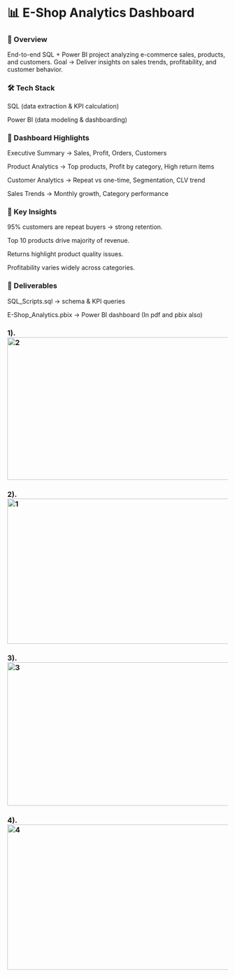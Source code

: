 # 📊 E-Shop Analytics Dashboard
### 🚀 Overview

End-to-end SQL + Power BI project analyzing e-commerce sales, products, and customers.
Goal → Deliver insights on sales trends, profitability, and customer behavior.

### 🛠 Tech Stack

SQL (data extraction & KPI calculation)

Power BI (data modeling & dashboarding)

### 📑 Dashboard Highlights

Executive Summary → Sales, Profit, Orders, Customers

Product Analytics → Top products, Profit by category, High return items

Customer Analytics → Repeat vs one-time, Segmentation, CLV trend

Sales Trends → Monthly growth, Category performance

### 🔑 Key Insights

95% customers are repeat buyers → strong retention.

Top 10 products drive majority of revenue.

Returns highlight product quality issues.

Profitability varies widely across categories.

### 📂 Deliverables

SQL_Scripts.sql → schema & KPI queries

E-Shop_Analytics.pbix → Power BI dashboard (In pdf and pbix also)
### 1). <img width="581" height="326" alt="2" src="https://github.com/user-attachments/assets/7c47ee12-88ca-45e6-9399-d9f0b62e37ee" />

### 2). <img width="584" height="332" alt="1" src="https://github.com/user-attachments/assets/fce0981f-65de-4fa8-9ccf-ea97c0497a55" />

### 3). <img width="584" height="328" alt="3" src="https://github.com/user-attachments/assets/913c9f32-929c-4d52-956d-f87225555b35" />

### 4). <img width="583" height="332" alt="4" src="https://github.com/user-attachments/assets/3a921b4b-426a-4551-9868-d0c22c66ab4a" />




